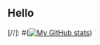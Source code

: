 ## Hello
[//]: #([![My GitHub stats](https://github-readme-stats.vercel.app/api?username=marekuzel)](https://github.com/anuraghazra/github-readme-stats))

